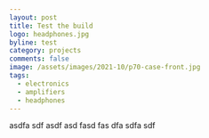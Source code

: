 ```yaml
---
layout: post
title: Test the build
logo: headphones.jpg
byline: test
category: projects
comments: false
image: /assets/images/2021-10/p70-case-front.jpg
tags:
  - electronics
  - amplifiers
  - headphones
---
```


asdfa sdf asdf asd fasd fas dfa sdfa sdf
